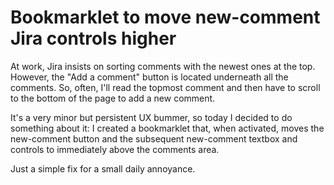 # Bookmarklet to move new-comment Jira controls higher

At work, Jira insists on sorting comments with the newest ones at the top. However, the "Add a comment" button is located underneath all the comments. So, often, I'll read the topmost comment and then have to scroll to the bottom of the page to add a new comment.

It's a very minor but persistent UX bummer, so today I decided to do something about it: I created a bookmarklet that, when activated, moves the new-comment button and the subsequent new-comment textbox and controls to immediately above the comments area.

<script src="https://gist.github.com/codeconscious/7fd3a8bed27d83c687578b1ee9c42dc8.js"></script>

Just a simple fix for a small daily annoyance.
